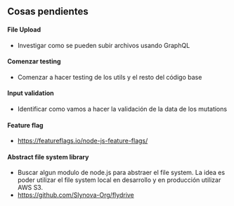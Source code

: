 ## Cosas pendientes

#### File Upload
- Investigar como se pueden subir archivos usando GraphQL

#### Comenzar testing
- Comenzar a hacer testing de los utils y el resto del código base

#### Input validation
- Identificar como vamos a hacer la validación de la data de los mutations

#### Feature flag
- https://featureflags.io/node-js-feature-flags/


#### Abstract file system library
- Buscar algun modulo de node.js para abstraer el file system. La idea es poder utilizar el file system local en desarrollo y en producción utilizar AWS S3.
- https://github.com/Slynova-Org/flydrive